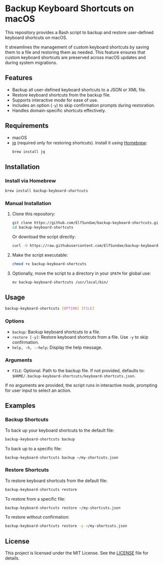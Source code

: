 # Backup Keyboard Shortcuts on macOS

This repository provides a Bash script to backup and restore user-defined keyboard shortcuts on macOS.

It streamlines the management of custom keyboard shortcuts by saving them to a file and restoring them as needed. This feature ensures that custom keyboard shortcuts are preserved across macOS updates and during system migrations.

## Features

- Backup all user-defined keyboard shortcuts to a JSON or XML file.
- Restore keyboard shortcuts from the backup file.
- Supports interactive mode for ease of use.
- Includes an option (`-y`) to skip confirmation prompts during restoration.
- Handles domain-specific shortcuts effectively.

## Requirements

- macOS
- [jq](https://jqlang.github.io/jq/) (required only for restoring shortcuts). Install it using [Homebrew](https://brew.sh):
    ```bash
    brew install jq
    ```

## Installation

### Install via Homebrew

```bash
brew install backup-keyboard-shortcuts
```

### Manual Installation

1. Clone this repository:
    ```bash
    git clone https://github.com/ElfSundae/backup-keyboard-shortcuts.git
    cd backup-keyboard-shortcuts
    ```
    Or download the script directly:
    ```bash
    curl -O https://raw.githubusercontent.com/ElfSundae/backup-keyboard-shortcuts/master/backup-keyboard-shortcuts
    ```

2. Make the script executable:
    ```bash
    chmod +x backup-keyboard-shortcuts
    ```

3. Optionally, move the script to a directory in your `$PATH` for global use:
    ```bash
    mv backup-keyboard-shortcuts /usr/local/bin/
    ```

## Usage

```bash
backup-keyboard-shortcuts [OPTION] [FILE]
```

### Options

- `backup`: Backup keyboard shortcuts to a file.
- `restore [-y]`: Restore keyboard shortcuts from a file. Use `-y` to skip confirmation.
- `help, -h, --help`: Display the help message.

### Arguments

- `FILE`: Optional. Path to the backup file. If not provided, defaults to: `$HOME/.backup-keyboard-shortcuts/keyboard-shortcuts.json`.

If no arguments are provided, the script runs in interactive mode, prompting for user input to select an action.

## Examples

### Backup Shortcuts

To back up your keyboard shortcuts to the default file:

```bash
backup-keyboard-shortcuts backup
```

To back up to a specific file:

```bash
backup-keyboard-shortcuts backup ~/my-shortcuts.json
```

### Restore Shortcuts

To restore keyboard shortcuts from the default file:

```bash
backup-keyboard-shortcuts restore
```

To restore from a specific file:

```bash
backup-keyboard-shortcuts restore ~/my-shortcuts.json
```

To restore without confirmation:

```bash
backup-keyboard-shortcuts restore -y ~/my-shortcuts.json
```

## License

This project is licensed under the MIT License. See the [LICENSE](LICENSE) file for details.

